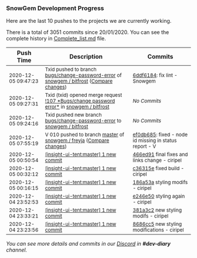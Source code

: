
### SnowGem Development Progress

Here are the last 10 pushes to the projects we are currently working.

There is a total of 3051 commits since 20/01/2020. You can see the complete history in
 [Complete_list.md](Complete_list.md) file.

| Push Time | Description | Commits |
| --- | --- | --- |
| <sub>2020-12-05 09:47:23</sub> | <sub>Txid pushed to branch [bugs/change\-password\-error](https://gitlab.com/snowgem/bitfrost/commits/bugs/change-password-error) of [snowgem / bitfrost](https://gitlab.com/snowgem/bitfrost) ([Compare changes](https://gitlab.com/snowgem/bitfrost/compare/86c1f47b952d9593d6adb51c8914693e63bee638...6ddf61846d6fb93798490dfa198f8115dff0fa60))</sub> | <sub>[6ddf6184](https://gitlab.com/snowgem/bitfrost/-/commit/6ddf61846d6fb93798490dfa198f8115dff0fa60): fix lint - Snowgem</sub> |
| <sub>2020-12-05 09:27:31</sub> | <sub>Txid (txid) opened merge request [\!107 \*Bugs/change password error\*](https://gitlab.com/snowgem/bitfrost/-/merge_requests/107) in [snowgem / bitfrost](https://gitlab.com/snowgem/bitfrost)</sub> | <sub>_No Commits_</sub> |
| <sub>2020-12-05 09:24:16</sub> | <sub>Txid pushed new branch [bugs/change\-password\-error](https://gitlab.com/snowgem/bitfrost/commits/bugs/change-password-error) to [snowgem / bitfrost](https://gitlab.com/snowgem/bitfrost)</sub> | <sub>_No Commits_</sub> |
| <sub>2020-12-05 07:55:19</sub> | <sub>V 010 pushed to branch [master](https://gitlab.com/snowgem/freyja/commits/master) of [snowgem / freyja](https://gitlab.com/snowgem/freyja) ([Compare changes](https://gitlab.com/snowgem/freyja/compare/88ddcfab66d6d4da0895f87c122c6072b4151625...ef0db685dd97466369030f56c1aa64d178d05c13))</sub> | <sub>[ef0db685](https://gitlab.com/snowgem/freyja/-/commit/ef0db685dd97466369030f56c1aa64d178d05c13): fixed - node id missing in status report - V</sub> |
| <sub>2020-12-05 00:50:54</sub> | <sub>[[insight-ui-tent:master] 1 new commit](https://github.com/TENTOfficial/insight-ui-tent/commit/466ed916c1d8277a91f0f4f396e99c31998f0838)</sub> | <sub>[466ed91](https://github.com/TENTOfficial/insight-ui-tent/commit/466ed916c1d8277a91f0f4f396e99c31998f0838) final fixes and links change - ciripel</sub> |
| <sub>2020-12-05 00:32:12</sub> | <sub>[[insight-ui-tent:master] 1 new commit](https://github.com/TENTOfficial/insight-ui-tent/commit/c36315e5c7570b50a29e9505e39e8f6d1b4f853e)</sub> | <sub>[c36315e](https://github.com/TENTOfficial/insight-ui-tent/commit/c36315e5c7570b50a29e9505e39e8f6d1b4f853e) fixed build - ciripel</sub> |
| <sub>2020-12-05 00:16:15</sub> | <sub>[[insight-ui-tent:master] 1 new commit](https://github.com/TENTOfficial/insight-ui-tent/commit/186a53afb12b9fb6cdd10cb0c538d42d10766e0d)</sub> | <sub>[186a53a](https://github.com/TENTOfficial/insight-ui-tent/commit/186a53afb12b9fb6cdd10cb0c538d42d10766e0d) styling modifs - ciripel</sub> |
| <sub>2020-12-04 23:52:53</sub> | <sub>[[insight-ui-tent:master] 1 new commit](https://github.com/TENTOfficial/insight-ui-tent/commit/e246e50ce55e17c3a7c9787a055a88db90b584b9)</sub> | <sub>[e246e50](https://github.com/TENTOfficial/insight-ui-tent/commit/e246e50ce55e17c3a7c9787a055a88db90b584b9) styling again - ciripel</sub> |
| <sub>2020-12-04 23:33:21</sub> | <sub>[[insight-ui-tent:master] 1 new commit](https://github.com/TENTOfficial/insight-ui-tent/commit/381a3c2b291456b32376ae42b24625987f343dd3)</sub> | <sub>[381a3c2](https://github.com/TENTOfficial/insight-ui-tent/commit/381a3c2b291456b32376ae42b24625987f343dd3) new styling modifs - ciripel</sub> |
| <sub>2020-12-04 23:23:56</sub> | <sub>[[insight-ui-tent:master] 1 new commit](https://github.com/TENTOfficial/insight-ui-tent/commit/8686cc50d6ace2b061d5eb3ca02c053bff40d1f2)</sub> | <sub>[8686cc5](https://github.com/TENTOfficial/insight-ui-tent/commit/8686cc50d6ace2b061d5eb3ca02c053bff40d1f2) new styling modifications - ciripel</sub> |

_You can see more details and commits in our [Discord](https://discord.gg/zumGnbg) in **#dev-diary** channel._
